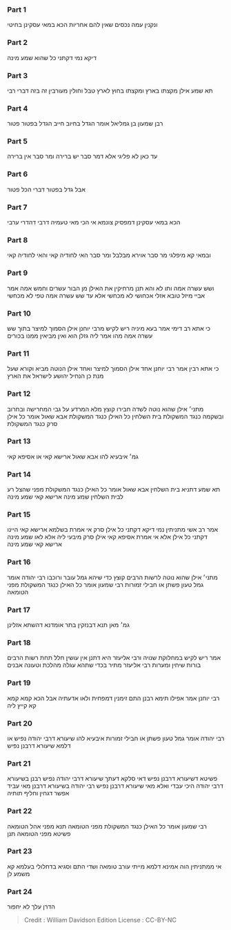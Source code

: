 
### Part 1
ונקנין עמה נכסים שאין להם אחריות הכא במאי עסקינן בחיטי

### Part 2
דיקא נמי דקתני כל שהוא שמע מינה

### Part 3
תא שמע אילן מקצתו בארץ ומקצתו בחוץ לארץ טבל וחולין מעורבין זה בזה דברי רבי

### Part 4
רבן שמעון בן גמליאל אומר הגדל בחיוב חייב הגדל בפטור פטור

### Part 5
עד כאן לא פליגי אלא דמר סבר יש ברירה ומר סבר אין ברירה

### Part 6
אבל גדל בפטור דברי הכל פטור

### Part 7
הכא במאי עסקינן דמפסיק צונמא אי הכי מאי טעמיה דרבי דהדרי ערבי

### Part 8
ובמאי קא מיפלגי מר סבר אוירא מבלבל ומר סבר האי לחודיה קאי והאי לחודיה קאי

### Part 9
ושש עשרה אמה ותו לא והא תנן מרחיקין את האילן מן הבור עשרים וחמש אמה אמר אביי מיזל טובא אזלי אכחושי לא מכחשי אלא עד שש עשרה אמה טפי לא מכחשי

### Part 10
כי אתא רב דימי אמר בעא מיניה ריש לקיש מרבי יוחנן אילן הסמוך למיצר בתוך שש עשרה אמה מהו אמר ליה גזלן הוא ואין מביאין ממנו בכורים

### Part 11
כי אתא רבין אמר רבי יוחנן אחד אילן הסמוך למיצר ואחד אילן הנוטה מביא וקורא שעל מנת כן הנחיל יהושע לישראל את הארץ

### Part 12
מתני׳ אילן שהוא נוטה לשדה חבירו קוצץ מלא המרדע על גבי המחרישה ובחרוב ובשקמה כנגד המשקולת בית השלחין כל האילן כנגד המשקולת אבא שאול אומר כל אילן סרק כנגד המשקולת

### Part 13
גמ׳ איבעיא להו אבא שאול ארישא קאי או אסיפא קאי

### Part 14
תא שמע דתניא בית השלחין אבא שאול אומר כל האילן כנגד המשקולת מפני שהצל רע לבית השלחין שמע מינה ארישא קאי שמע מינה

### Part 15
אמר רב אשי מתניתין נמי דיקא דקתני כל אילן סרק אי אמרת בשלמא ארישא קאי היינו דקתני כל אילן אלא אי אמרת אסיפא קאי אילן סרק מיבעי ליה אלא לאו שמע מינה ארישא קאי שמע מינה

### Part 16
מתני׳ אילן שהוא נוטה לרשות הרבים קוצץ כדי שיהא גמל עובר ורוכבו רבי יהודה אומר גמל טעון פשתן או חבילי זמורות רבי שמעון אומר כל האילן כנגד המשקולת מפני הטומאה

### Part 17
גמ׳ מאן תנא דבנזקין בתר אומדנא דהשתא אזלינן

### Part 18
אמר ריש לקיש במחלוקת שנויה ורבי אליעזר היא דתנן אין עושין חלל תחת רשות הרבים בורות שיחין ומערות רבי אליעזר מתיר בכדי שתהא עגלה מהלכת וטעונה אבנים

### Part 19
רבי יוחנן אמר אפילו תימא רבנן התם זימנין דמפחית ולאו אדעתיה אבל הכא קמא קמא קא קייץ ליה

### Part 20
רבי יהודה אומר גמל טעון פשתן או חבילי זמורות איבעיא להו שיעורא דרבי יהודה נפיש או דלמא שיעורא דרבנן נפיש

### Part 21
פשיטא דשיעורא דרבנן נפיש דאי סלקא דעתך שיעורא דרבי יהודה נפיש רבנן בשיעורא דרבי יהודה היכי עבדי ואלא מאי שיעורא דרבנן נפיש רבי יהודה בשיעורא דרבנן מאי עביד אפשר דגחין וחליף תותיה

### Part 22
רבי שמעון אומר כל האילן כנגד המשקולת מפני הטומאה תנא מפני אהל הטומאה פשיטא מפני הטומאה תנן

### Part 23
אי ממתניתין הוה אמינא דלמא מייתי עורב טומאה ושדי התם וסגיא בדחלולי בעלמא קא משמע לן

### Part 24
הדרן עלך לא יחפור

>Credit : William Davidson Edition
>License : CC-BY-NC